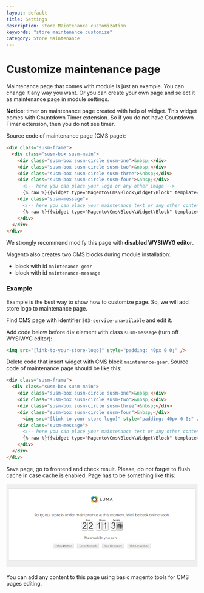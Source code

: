 ```yaml
---
layout: default
title: Settings
description: Store Maintenance customization
keywords: "store maintenance customize"
category: Store Maintenance
---
```


# Customize maintenance page

Maintenance page that comes with module is just an example. You can change it
any way you want. Or you can create your own page and select it as maintenance
page in module settings.

**Notice**: timer on maintenance page created with help of widget. This widget
comes with Countdown Timer extension. So if you do not have Countdown Timer
extension, then you do not see timer.

Source code of maintenance page (CMS page):

```html
<div class="susm-frame">
  <div class="susm-box susm-main">
    <div class="susm-box susm-circle susm-one">&nbsp;</div>
    <div class="susm-box susm-circle susm-two">&nbsp;</div>
    <div class="susm-box susm-circle susm-three">&nbsp;</div>
    <div class="susm-box susm-circle susm-four">&nbsp;</div>
      <!-- here you can place your logo or any other image -->
      {% raw %}{{widget type="Magento\Cms\Block\Widget\Block" template="widget/static_block/default.phtml" block_id="maintenance-gear"}}{% endraw %}
    <div class="susm-message">
      <!-- here you can place your maintenance text or any other content -->
      {% raw %}{{widget type="Magento\Cms\Block\Widget\Block" template="widget/static_block/default.phtml" block_id="maintenance-message"}}{% endraw %}
    </div>
  </div>
</div>
```

We strongly recommend modify this page with **disabled WYSIWYG editor**.

Magento also creates two CMS blocks during module installation:

 *  block with id `maintenance-gear`
 *  block with id `maintenance-message`

### Example

Example is the best way to show how to customize page. So, we will add store
logo to maintenance page.

Find CMS page with identifier `503-service-unavailable` and edit it.

Add code below before `div` element with class `susm-message` (turn off WYSIWYG
editor):

```html
<img src="[link-to-your-store-logo]" style="padding: 40px 0 0;" />
```

Delete code that insert widget with CMS block `maintenance-gear`. Source code of
maintenance page should be like this:

```html
<div class="susm-frame">
  <div class="susm-box susm-main">
    <div class="susm-box susm-circle susm-one">&nbsp;</div>
    <div class="susm-box susm-circle susm-two">&nbsp;</div>
    <div class="susm-box susm-circle susm-three">&nbsp;</div>
    <div class="susm-box susm-circle susm-four">&nbsp;</div>
      <img src="[link-to-your-store-logo]" style="padding: 40px 0 0;" />
    <div class="susm-message">
      <!-- here you can place your maintenance text or any other content -->
      {% raw %}{{widget type="Magento\Cms\Block\Widget\Block" template="widget/static_block/default.phtml" block_id="maintenance-message"}}{% endraw %}
    </div>
  </div>
</div>
```

Save page, go to frontend and check result. Please, do not forget to flush cache
in case cache is enabled. Page has to be something like this:

![Maintenanse page with logo](/images/store-maintenance/page-with-logo.png)

You can add any content to this page using basic magento tools for CMS pages
editing.
